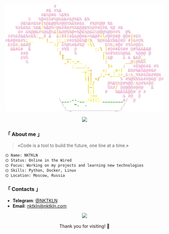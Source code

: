 <div align="center">
  <img src="src/sakura.png" alt="ascii sakura" width="600" />
</div>

<p align="center">
  <img src="https://capsule-render.vercel.app/api?type=rect&color=0:F69ABF,100:EB7FA9&height=3&section=footer"/>
</p>

### 「 About me 」

> «Code is a tool to build the future, one line at a time.»

```info
⌬ Name: NKTKLN
⌬ Status: Online in the Wired
⌬ Focus: Working on my projects and learning new technologies
⌬ Skills: Python, Docker, Linux
⌬ Location: Moscow, Russia
```

### 「 Contacts 」

- **Telegram**: [@NKTKLN](https://t.me/NKTKLN)
- **Email**: [nktkln@nktkln.com](mailto:nktkln@nktkln.com)

<p align="center">
  <img src="https://capsule-render.vercel.app/api?type=rect&color=0:F69ABF,100:EB7FA9&height=3&section=footer"/>
</p>

<p align="center">Thank you for visiting! 🌸</p>
